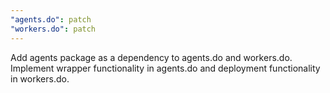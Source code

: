 ```yaml
---
"agents.do": patch
"workers.do": patch
---
```


Add agents package as a dependency to agents.do and workers.do. Implement wrapper functionality in agents.do and deployment functionality in workers.do.

